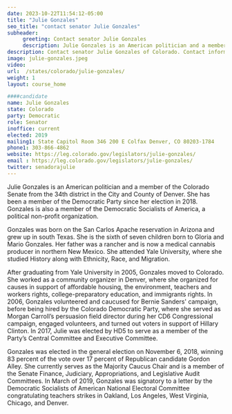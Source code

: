 ```yaml
---
date: 2023-10-22T11:54:12-05:00
title: "Julie Gonzales"
seo_title: "contact senator Julie Gonzales"
subheader:
     greeting: Contact senator Julie Gonzales
     description: Julie Gonzales is an American politician and a member of the Colorado Senate from the 34th district in the City and County of Denver. She has been a member of the Democratic Party since her election in 2018. Gonzales is also a member of the Democratic Socialists of America, a political non-profit organization.
description: Contact senator Julie Gonzales of Colorado. Contact information for Julie Gonzales includes email address, phone number, and mailing address.
image: julie-gonzales.jpeg
video:
url:  /states/colorado/julie-gonzales/
weight: 1
layout: course_home

####candidate
name: Julie Gonzales
state: Colorado
party: Democratic
role: Senator
inoffice: current
elected: 2019
mailing1: State Capitol Room 346 200 E Colfax Denver, CO 80203-1784
phone1: 303-866-4862
website: https://leg.colorado.gov/legislators/julie-gonzales/
email : https://leg.colorado.gov/legislators/julie-gonzales/
twitter: senadorajulie
---
```


Julie Gonzales is an American politician and a member of the Colorado Senate from the 34th district in the City and County of Denver. She has been a member of the Democratic Party since her election in 2018. Gonzales is also a member of the Democratic Socialists of America, a political non-profit organization.

Gonzales was born on the San Carlos Apache reservation in Arizona and grew up in south Texas. She is the sixth of seven children born to Gloria and Mario Gonzales. Her father was a rancher and is now a medical cannabis producer in northern New Mexico. She attended Yale University, where she studied History along with Ethnicity, Race, and Migration.

After graduating from Yale University in 2005, Gonzales moved to Colorado. She worked as a community organizer in Denver, where she organized for causes in support of affordable housing, the environment, teachers and workers rights, college-preparatory education, and immigrants rights. In 2006, Gonzales volunteered and caucused for Bernie Sanders' campaign, before being hired by the Colorado Democratic Party, where she served as Morgan Carroll’s persuasion field director during her CD6 Congressional campaign, engaged volunteers, and turned out voters in support of Hillary Clinton. In 2017, Julie was elected by HD5 to serve as a member of the Party’s Central Committee and Executive Committee.

Gonzales was elected in the general election on November 6, 2018, winning 83 percent of the vote over 17 percent of Republican candidate Gordon Alley. She currently serves as the Majority Caucus Chair and is a member of the Senate Finance, Judiciary, Appropriations, and Legislative Audit Committees. In March of 2019, Gonzales was signatory to a letter by the Democratic Socialists of American National Electoral Committee congratulating teachers strikes in Oakland, Los Angeles, West Virginia, Chicago, and Denver.
